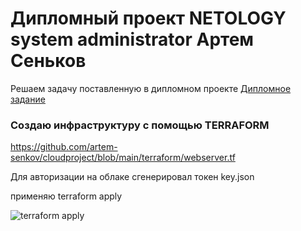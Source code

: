 # Дипломный проект NETOLOGY system administrator Артем Сеньков 

Решаем задачу поставленную в дипломном проекте
[Дипломное задание](https://github.com/netology-code/sys-diplom/blob/diplom-zabbix/README.md)

### Создаю инфраструктуру с помощью TERRAFORM 

https://github.com/artem-senkov/cloudproject/blob/main/terraform/webserver.tf

Для авторизации на облаке сгенерировал токен key.json

применяю terraform apply

![terraform apply](https://github.com/artem-senkov/cloudproject/blob/main/terraform/img/tfapply01.png)
